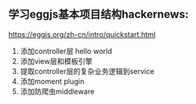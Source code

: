 ## 学习eggjs基本项目结构hackernews:
https://eggjs.org/zh-cn/intro/quickstart.html

1. 添加controller层 hello world
2. 添加view层和模板引擎
3. 提取controller层的复杂业务逻辑到service
4. 添加moment plugin
5. 添加防爬虫middleware
